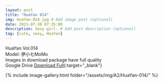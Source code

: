 ```yaml
---
layout: post
title: "HuaYan 014"
img: HuaYan-014.jpg # Add image post (optional)
date: 2021-07-30 07:35:00
description: Sexy girl. # Add post description (optional)
tag: [cute, sexy, HuaYan]
---
```

HuaYan Vol.014  
Model: 伊小七MoMo   
Images in download package have full quality                    
Google Drive [Download Full](http://gestyy.com/eoAGOY){:target="_blank"}

{% include image-gallery.html folder="/assets/img/A2/HuaYan-014/" %}
